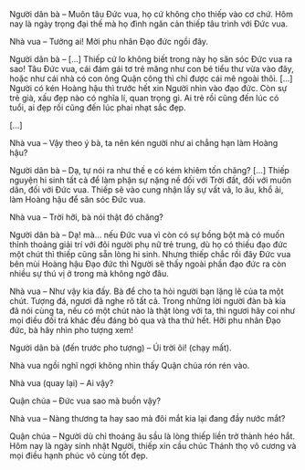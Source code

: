Người dân bà – Muôn tâu Đức vua, họ cứ không cho thiếp vào cơ chứ. Hôm nay là ngày trọng đại thế mà họ đình ngăn cản thiếp tâu trình với Đức vua.

Nhà vua – Tưởng ai! Mời phu nhân Đạo đức ngồi đây.

Người dân bà – [...] Thiếp cứ lo không biết trong này họ săn sóc Đức vua ra sao! Tâu Đức vua, cái đám gái tơ trẻ măng như con bé tiểu thư vừa vào đây, hoặc như cái nhà có con ông Quận công thì chỉ được cái mê ngoài thôi. [...] Người có kén Hoàng hậu thì trước hết xin Người nhìn vào đạo đức. Còn sự trẻ già, xấu đẹp nào có nghĩa lí, quan trọng gì. Ai trẻ rồi cũng đến lúc có tuổi, ai đẹp rồi cũng đến lúc phai nhạt sắc đẹp.

[...]

Nhà vua – Vậy theo ý bà, ta nên kén người như ai chẳng hạn làm Hoàng hậu?

Người dân bà – Dạ, tự nói ra như thế e có kém khiêm tốn chăng? [...] Thiếp nguyện hi sinh tất cả để làm phận sự nặng nề đối với Trời đất, đối với muôn dân, đối với Đức vua. Thiếp sẽ vào cung nhận lấy sự vất vả, lo âu, khổ ải, làm Hoàng hậu để săn sóc Đức vua.

Nhà vua – Trời hỡi, bà nói thật đó chăng?

Người dân bà – Dạ! mà... nếu Đức vua vì còn có sự bồng bột mà có muốn thỉnh thoảng giải trí với đôi người phụ nữ trẻ trung, dù họ có thiếu đạo đức một chút thì thiếp cũng sẵn lòng hi sinh. Nhưng thiếp chắc rồi đây Đức vua bên mùi Hoàng hậu Đạo đức thì Người sẽ thấy ngoài phần đạo đức ra còn nhiều sự thú vị ở trong mà không ngờ đâu.

Nhà vua – Như vậy kia đấy. Bà để cho ta hỏi người bạn lặng lẽ của ta một chút. Tượng đá, ngươi đã nghe rõ tất cả. Trong những lời người đàn bà kia đã nói cùng ta, nếu có một chút nào là thật lòng với ta, thì ngươi hãy coi như mọi điều đối trá khác đều đáng bỏ qua và tha thứ hết. Hỡi phu nhân Đạo đức, bà hãy nhìn pho tượng xem!

Người dân bà (đến trước pho tượng) – Úi trời ôi! (chạy mất).

Nhà vua ngồi nghĩ ngợi không nhìn thấy Quận chúa rón rén vào.

Nhà vua (quay lại) – Ai vậy?

Quận chúa – Đức vua sao mà buồn vậy?

Nhà vua – Nàng thương ta hay sao mà đôi mắt kia lại đang đầy nước mắt?

Quận chúa – Người dù chỉ thoáng âu sầu là lòng thiếp liền trở thành héo hắt. Hôm nay là ngày sinh nhật Người, thiếp xin cầu chúc Thánh thọ vô cương và mọi điều hạnh phúc vô cùng tốt đẹp.